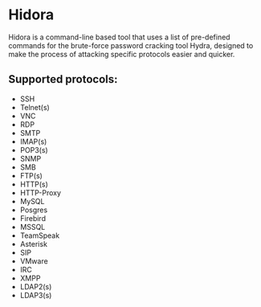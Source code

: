 # Hidora
Hidora is a command-line based tool that uses a list of pre-defined commands for the brute-force password cracking tool Hydra, designed to make the process of attacking specific protocols easier and quicker.

## Supported protocols:
* SSH
* Telnet(s)
* VNC
* RDP
* SMTP
* IMAP(s)
* POP3(s)
* SNMP
* SMB
* FTP(s)
* HTTP(s)
* HTTP-Proxy
* MySQL
* Posgres
* Firebird
* MSSQL
* TeamSpeak
* Asterisk
* SIP
* VMware
* IRC
* XMPP
* LDAP2(s)
* LDAP3(s)
